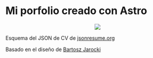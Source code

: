 # Mi porfolio creado con Astro

<div align="center">
<img src="./public/Mi-Porfolio">
<p></p>
</div>
<p>
Esquema del JSON de CV de <a href="https://jsonresume.org/schema/">jsonresume.org</a>
</p>


<p>
Basado en el diseño de <a href="https://github.com/BartoszJarocki/cv">Bartosz Jarocki</a>
</p>